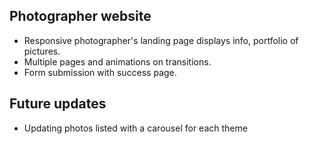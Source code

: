 ## Photographer website

- Responsive photographer's landing page displays info, portfolio of pictures.
- Multiple pages and animations on transitions.
- Form submission with success page.

## Future updates
- Updating photos listed with a carousel for each theme
